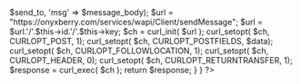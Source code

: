 <?php
class WhatsappAPI{

  private $id = 995; //Please change it with your ID
  private $key = "xxxxxxxxxxxxxxxxxxxxxxxxxxxxxxxxx";

  public function send($send_to, $message_body){

    
    $data = array('to' => $send_to, 'msg' => $message_body);

    $url = "https://onyxberry.com/services/wapi/Client/sendMessage";
    $url = $url.'/'.$this->id.'/'.$this->key;
    $ch = curl_init( $url );
    curl_setopt( $ch, CURLOPT_POST, 1);
    curl_setopt( $ch, CURLOPT_POSTFIELDS, $data);
    curl_setopt( $ch, CURLOPT_FOLLOWLOCATION, 1);
    curl_setopt( $ch, CURLOPT_HEADER, 0);
    curl_setopt( $ch, CURLOPT_RETURNTRANSFER, 1);

    $response = curl_exec( $ch );
    return $response;
  }
}

?>
